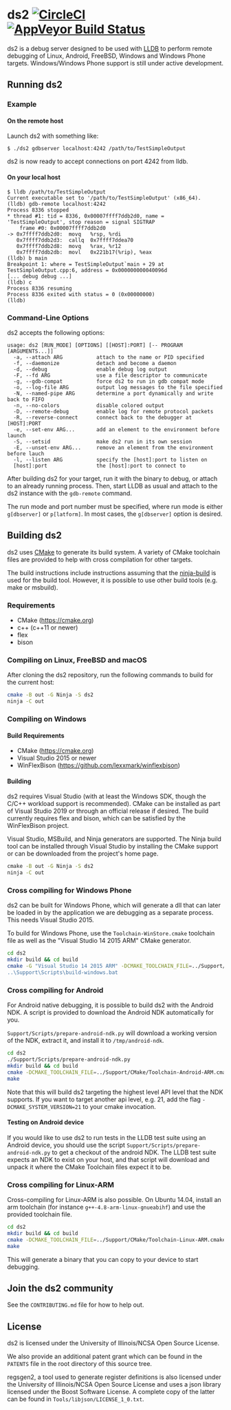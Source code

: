 # ds2 [![CircleCI](https://circleci.com/gh/facebook/ds2.svg?style=shield)](https://circleci.com/gh/facebook/ds2) [![AppVeyor Build Status](https://ci.appveyor.com/api/projects/status/sdt15jwwbv2ocdlg/branch/master?svg=true)](https://ci.appveyor.com/project/a20012251/ds2/branch/master)

ds2 is a debug server designed to be used with [LLDB](http://lldb.llvm.org/) to
perform remote debugging of Linux, Android, FreeBSD, Windows and Windows Phone
targets. Windows/Windows Phone support is still under active development.

## Running ds2

### Example

#### On the remote host

Launch ds2 with something like:

    $ ./ds2 gdbserver localhost:4242 /path/to/TestSimpleOutput

ds2 is now ready to accept connections on port 4242 from lldb.

#### On your local host

    $ lldb /path/to/TestSimpleOutput
    Current executable set to '/path/to/TestSimpleOutput' (x86_64).
    (lldb) gdb-remote localhost:4242
    Process 8336 stopped
    * thread #1: tid = 8336, 0x00007ffff7ddb2d0, name = 'TestSimpleOutput', stop reason = signal SIGTRAP
        frame #0: 0x00007ffff7ddb2d0
    -> 0x7ffff7ddb2d0:  movq   %rsp, %rdi
       0x7ffff7ddb2d3:  callq  0x7ffff7ddea70
       0x7ffff7ddb2d8:  movq   %rax, %r12
       0x7ffff7ddb2db:  movl   0x221b17(%rip), %eax
    (lldb) b main
    Breakpoint 1: where = TestSimpleOutput`main + 29 at TestSimpleOutput.cpp:6, address = 0x000000000040096d
    [... debug debug ...]
    (lldb) c
    Process 8336 resuming
    Process 8336 exited with status = 0 (0x00000000)
    (lldb)

### Command-Line Options

ds2 accepts the following options:

```
usage: ds2 [RUN_MODE] [OPTIONS] [[HOST]:PORT] [-- PROGRAM [ARGUMENTS...]]
  -a, --attach ARG           attach to the name or PID specified
  -f, --daemonize            detach and become a daemon
  -d, --debug                enable debug log output
  -F, --fd ARG               use a file descriptor to communicate
  -g, --gdb-compat           force ds2 to run in gdb compat mode
  -o, --log-file ARG         output log messages to the file specified
  -N, --named-pipe ARG       determine a port dynamically and write back to FIFO
  -n, --no-colors            disable colored output
  -D, --remote-debug         enable log for remote protocol packets
  -R, --reverse-connect      connect back to the debugger at [HOST]:PORT
  -e, --set-env ARG...       add an element to the environment before launch
  -S, --setsid               make ds2 run in its own session
  -E, --unset-env ARG...     remove an element from the environment before lauch
  -l, --listen ARG           specify the [host]:port to listen on
  [host]:port                the [host]:port to connect to
```

After building ds2 for your target, run it with the binary to debug, or attach
to an already running process. Then, start LLDB as usual and attach to the ds2
instance with the `gdb-remote` command.

The run mode and port number must be specified, where run mode is either
`g[dbserver]` or `p[latform]`. In most cases, the `g[dbserver]` option is desired.

## Building ds2

ds2 uses [CMake](http://www.cmake.org/) to generate its build system. A variety
of CMake toolchain files are provided to help with cross compilation for other
targets.

The build instructions include instructions assuming that the [ninja-build](https://github.com/ninja-build/ninja) is used for the build tool.  However, it is possible to use other build tools (e.g. make or msbuild).

### Requirements

- CMake (https://cmake.org)
- c++ (c++11 or newer)
- flex
- bison

### Compiling on Linux, FreeBSD and macOS

After cloning the ds2 repository, run the following commands to build for the current host:

```sh
cmake -B out -G Ninja -S ds2
ninja -C out
```

### Compiling on Windows

#### Build Requirements

- CMake (https://cmake.org)
- Visual Studio 2015 or newer
- WinFlexBison (https://github.com/lexxmark/winflexbison)

#### Building

ds2 requires Visual Studio (with at least the Windows SDK, though the C/C++ workload support is recommended).  CMake can be installed as part of Visual Studio 2019 or through an official release if desired.  The build currently requires flex and bison, which can be satisfied by the WinFlexBison project.

Visual Studio, MSBuild, and Ninja generators are supported.  The Ninja build tool can be installed through Visual Studio by installing the CMake support or can be downloaded from the project's home page.

```cmd
cmake -B out -G Ninja -S ds2
ninja -C out
```

### Cross compiling for Windows Phone

ds2 can be built for Windows Phone, which will generate a dll that can later be
loaded in by the application we are debugging as a separate process. This needs
Visual Studio 2015.

To build for Windows Phone, use the `Toolchain-WinStore.cmake` toolchain file
as well as the "Visual Studio 14 2015 ARM" CMake generator.

```sh
cd ds2
mkdir build && cd build
cmake -G "Visual Studio 14 2015 ARM" -DCMAKE_TOOLCHAIN_FILE=../Support/CMake/Toolchain-WinStore.cmake" ..
..\Support\Scripts\build-windows.bat
```

### Cross compiling for Android

For Android native debugging, it is possible to build ds2 with the Android NDK.
A script is provided to download the Android NDK automatically for you.

`Support/Scripts/prepare-android-ndk.py` will download a working version
of the NDK, extract it, and install it to `/tmp/android-ndk`.

```sh
cd ds2
./Support/Scripts/prepare-android-ndk.py
mkdir build && cd build
cmake -DCMAKE_TOOLCHAIN_FILE=../Support/CMake/Toolchain-Android-ARM.cmake ..
make
```

Note that this will build ds2 targeting the highest level API level that the
NDK supports. If you want to target another api level, e.g. 21, add the flag
`-DCMAKE_SYSTEM_VERSION=21` to your cmake invocation.

#### Testing on Android device

If you would like to use ds2 to run tests in the LLDB test suite using an
Android device, you should use the script
`Support/Scripts/prepare-android-ndk.py` to get a checkout of the android NDK.
The LLDB test suite expects an NDK to exist on your host, and that script will
download and unpack it where the CMake Toolchain files expect it to be.

### Cross compiling for Linux-ARM

Cross-compiling for Linux-ARM is also possible. On Ubuntu 14.04, install an arm
toolchain (for instance `g++-4.8-arm-linux-gnueabihf`) and use the provided
toolchain file.

```sh
cd ds2
mkdir build && cd build
cmake -DCMAKE_TOOLCHAIN_FILE=../Support/CMake/Toolchain-Linux-ARM.cmake ..
make
```

This will generate a binary that you can copy to your device to start
debugging.

## Join the ds2 community

See the `CONTRIBUTING.md` file for how to help out.

## License

ds2 is licensed under the University of Illinois/NCSA Open Source License.

We also provide an additional patent grant which can be found in the `PATENTS`
file in the root directory of this source tree.

regsgen2, a tool used to generate register definitions is also licensed under
the University of Illinois/NCSA Open Source License and uses a json library
licensed under the Boost Software License. A complete copy of the latter can be
found in `Tools/libjson/LICENSE_1_0.txt`.
